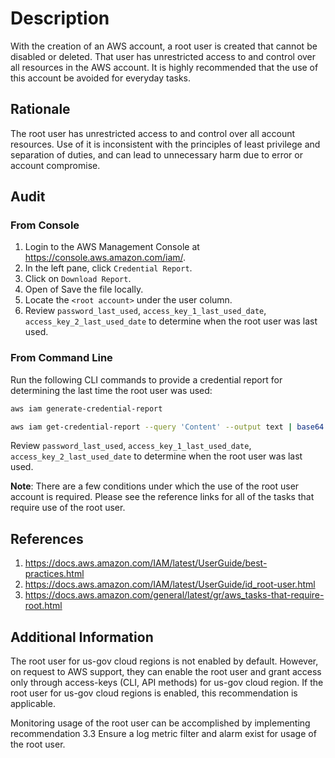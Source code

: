 # Description

With the creation of an AWS account, a root user is created that cannot be disabled or deleted. That user has unrestricted access to and control over all resources in the AWS account. It is highly recommended that the use of this account be avoided for everyday tasks.

## Rationale

The root user has unrestricted access to and control over all account resources. Use of it is inconsistent with the principles of least privilege and separation of duties, and can lead to unnecessary harm due to error or account compromise.

## Audit

### From Console

1. Login to the AWS Management Console at <https://console.aws.amazon.com/iam/>.
2. In the left pane, click `Credential Report`.
3. Click on `Download Report`.
4. Open of Save the file locally.
5. Locate the `<root account>` under the user column.
6. Review `password_last_used`, `access_key_1_last_used_date`, `access_key_2_last_used_date` to determine when the root user was last used.

### From Command Line

Run the following CLI commands to provide a credential report for determining the last time the root user was used:

```sh
aws iam generate-credential-report
```

```sh
aws iam get-credential-report --query 'Content' --output text | base64 -d | cut -d, -f1,5,11,16 | grep -B1 '<root_account>'
```

Review `password_last_used`, `access_key_1_last_used_date`, `access_key_2_last_used_date` to determine when the root user was last used.

**Note**: There are a few conditions under which the use of the root user account is required. Please see the reference links for all of the tasks that require use of the root user.

## References

1. <https://docs.aws.amazon.com/IAM/latest/UserGuide/best-practices.html>
2. <https://docs.aws.amazon.com/IAM/latest/UserGuide/id_root-user.html>
3. <https://docs.aws.amazon.com/general/latest/gr/aws_tasks-that-require-root.html>

## Additional Information

The root user for us-gov cloud regions is not enabled by default. However, on request to AWS support, they can enable the root user and grant access only through access-keys (CLI, API methods) for us-gov cloud region. If the root user for us-gov cloud regions is enabled, this recommendation is applicable.

Monitoring usage of the root user can be accomplished by implementing recommendation 3.3 Ensure a log metric filter and alarm exist for usage of the root user.
